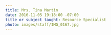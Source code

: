 ```yaml
---
title: Mrs. Tina Martin
date: 2016-11-05 19:18:00 -07:00
title or subject taught: Resource Specialist
photo: images/staff/IMG_0167.jpg
---
```


